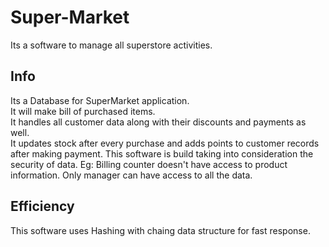 # Super-Market
Its a software to manage all superstore activities.

<h2>Info</h2>
Its a Database for SuperMarket application.<br>
It will make bill of purchased items.<br>
It handles all customer data along with their discounts and payments as well.<br>
It updates stock after every purchase and adds points to customer records after making payment.
This software is build taking into consideration the security of data.
Eg: Billing counter doesn't have access to product information. Only manager can have access to all the data.

<h2>Efficiency</h2>
This software uses Hashing with chaing data structure for fast response.
